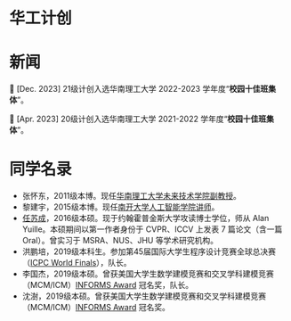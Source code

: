 # 华工计创

# 新闻

🎉 [Dec. 2023] 21级计创入选华南理工大学 2022-2023 学年度“**校园十佳班集体**”。

🎉 [Apr. 2023] 20级计创入选华南理工大学 2021-2022 学年度“**校园十佳班集体**”。

# 同学名录

* 张怀东，2011级本博。现任[华南理工大学未来技术学院副教授](https://www2.scut.edu.cn/ft/2021/1102/c29779a495444/page.htm)。
* 黎建宇，2015级本博。现任[南开大学人工智能学院讲师](https://ici.nankai.edu.cn/info/1004/1006.htm)。
* [任苏成](https://oliverrensu.github.io/)，2016级本硕。现于约翰霍普金斯大学攻读博士学位，师从 Alan Yuille。本硕期间以第一作者身份于 CVPR、ICCV 上发表 7 篇论文（含一篇 Oral）。曾实习于 MSRA、NUS、JHU 等学术研究机构。
* 洪鹏培，2019级本科生。参加第45届国际大学生程序设计竞赛全球总决赛（[ICPC World Finals](https://www2.scut.edu.cn/cs/2022/0921/c22279a481497/page.htm)），队长。
* 李国杰，2019级本硕。曾获美国大学生数学建模竞赛和交叉学科建模竞赛（MCM/ICM）[INFORMS Award](https://www2.scut.edu.cn/cs/2022/0518/c22279a471129/page.htm) 冠名奖，队长。
* 沈澍，2019级本硕。曾获美国大学生数学建模竞赛和交叉学科建模竞赛（MCM/ICM）[INFORMS Award](https://www2.scut.edu.cn/cs/2022/0518/c22279a471129/page.htm) 冠名奖。
